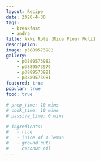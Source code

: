 ```yaml
---
layout: Recipe
date: 2020-4-30
tags:
  - breakfast
  - andra
title: Akki Roti (Rice Flour Roti)
description: 
image: p3889573982
gallery:
    - p3889573982
    - p3889573979
    - p3889573981
    - p3889573981
featured: true
popular: true
food: true

# prep_time: 10 mins
# cook_time: 10 mins
# passive_time: 0 mins

# ingredients:
#   - rice
#   - juice of 1 lemon
#   - ground nuts
#   - coconut-oil
---
```





